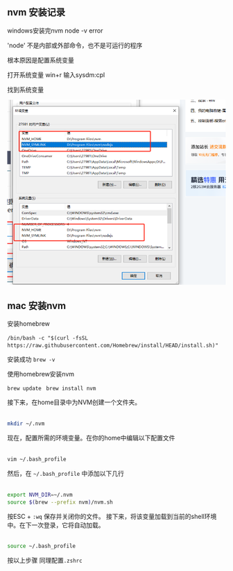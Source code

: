 ## nvm 安装记录
windows安装完nvm node -v error

 'node' 不是内部或外部命令，也不是可运行的程序

根本原因是配置系统变量 

打开系统变量 win+r 输入sysdm:cpl

找到系统变量

![alt text](./img/image.png)


## mac 安装nvm



安装homebrew

`/bin/bash -c "$(curl -fsSL https://raw.githubusercontent.com/Homebrew/install/HEAD/install.sh)"`

安装成功 `brew -v `

使用homebrew安装nvm

`brew update `
`brew install nvm`

接下来，在home目录中为NVM创建一个文件夹。

```bash

mkdir ~/.nvm 

```

现在，配置所需的环境变量。在你的home中编辑以下配置文件

```bash

vim ~/.bash_profile 

```

然后，在 `~/.bash_profile` 中添加以下几行

```bash

export NVM_DIR=~/.nvm
source $(brew --prefix nvm)/nvm.sh

```

按ESC + `:wq` 保存并关闭你的文件。 接下来，将该变量加载到当前的shell环境中。在下一次登录，它将自动加载。

```bash

source ~/.bash_profile

```

按以上步骤 同理配置`.zshrc`




